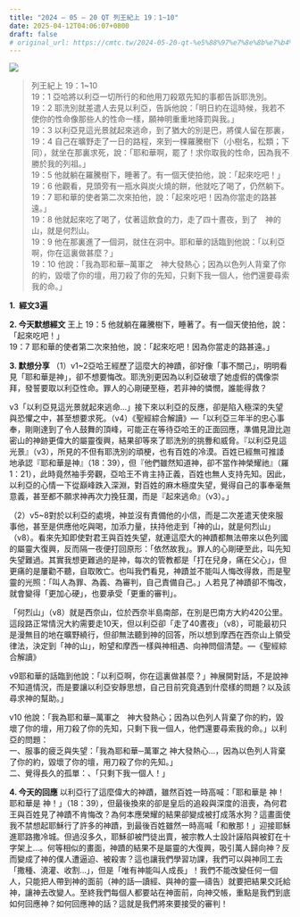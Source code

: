 ```yaml
---
title: "2024 – 05 – 20 QT 列王紀上 19：1~10"
date: 2025-04-12T04:06:07+0800
draft: false
# original_url: https://cmtc.tw/2024-05-20-qt-%e5%88%97%e7%8e%8b%e7%b4%80%e4%b8%8a-19%ef%bc%9a110
---
```


![](/images/qt.jpg)
> 列王紀上 19：1\~10  
> 19：1 亞哈將以利亞一切所行的和他用刀殺眾先知的事都告訴耶洗別。  
> 19：2 耶洗別就差遣人去見以利亞，告訴他說：「明日約在這時候，我若不使你的性命像那些人的性命一樣，願神明重重地降罰與我。」  
> 19：3 以利亞見這光景就起來逃命，到了猶大的別是巴，將僕人留在那裏，  
> 19：4 自己在曠野走了一日的路程，來到一棵羅騰樹下（小樹名，松類；下同），就坐在那裏求死，說：「耶和華啊，罷了！求你取我的性命，因為我不勝於我的列祖。」  
> 19：5 他就躺在羅騰樹下，睡著了。有一個天使拍他，說：「起來吃吧！」  
> 19：6 他觀看，見頭旁有一瓶水與炭火燒的餅，他就吃了喝了，仍然躺下。  
> 19：7 耶和華的使者第二次來拍他，說：「起來吃吧！因為你當走的路甚遠。」  
> 19：8 他就起來吃了喝了，仗著這飲食的力，走了四十晝夜，到了　神的山，就是何烈山。  
> 19：9 他在那裏進了一個洞，就住在洞中。耶和華的話臨到他說：「以利亞啊，你在這裏做甚麼？」  
> 19：10 他說：「我為耶和華─萬軍之　神大發熱心；因為以色列人背棄了你的約，毀壞了你的壇，用刀殺了你的先知，只剩下我一個人，他們還要尋索我的命。」

**1.  經文3遍**

**2. 今天默想經文**
王上 19：5 他就躺在羅騰樹下，睡著了。有一個天使拍他，說：「起來吃吧！」  
19：7 耶和華的使者第二次來拍他，說：「起來吃吧！因為你當走的路甚遠。」

**3. 默想分享**
（1）v1\~2亞哈王經歷了這麼大的神蹟，卻好像「事不關己」，明明看見「耶和華是神」，卻不想要悔改。耶洗別更因為以利亞破壞了她虛假的偶像崇拜，發誓要取以利亞性命。罪人的心剛硬至極，若非神的憐憫，誰能得救？

v3「以利亞見這光景就起來逃命…」接下來以利亞的反應，卻是陷入極深的失望與恐懼之中，甚至想要求死。（v4）《聖經綜合解讀》—「以利亞三年半的忠心事奉，剛剛達到了令人鼓舞的頂峰，可能正在等待亞哈王的正面回應，準備見證比迦密山的神跡更偉大的屬靈復興，結果卻等來了耶洗別的挑釁和威脅。『以利亞見這光景』（v3），所見的不但有耶洗別的頑梗，也有百姓的冷漠。百姓已經無可推諉地承認『耶和華是神』（18：39），但『他們雖然知道神，卻不當作神榮耀祂』（羅1：21），此時竟然袖手旁觀，亞哈王不肯主持正義，百姓也無人支持先知。因此，以利亞的心情一下從巔峰跌入深淵，對百姓的麻木極度失望，覺得自己的事奉毫無意義，甚至都不願求神再次力挽狂瀾，而是『起來逃命』（v3）。」

（2）v5\~8對於以利亞的處境，神並沒有責備他的小信，而是二次差遣天使來服事他，甚至是供應他吃與喝，加添力量，扶持他走到「神的山，就是何烈山」（v8）。看來先知即使對君王與百姓失望，就連這麼大的神蹟都無法帶來以色列國的屬靈大復興，反而隔一夜便打回原形：「依然故我」。罪人的心剛硬至此，叫先知失望難過。其實我想更難過的是神，每次的管教都是「打在兒身，痛在父心」，但更痛的是屢勸不聽，自取敗亡。也叫我們看見，神蹟並不能叫人悔改得救，而是聖靈的光照：「叫人為罪、為義、為審判，自己責備自己。」人若見了神蹟卻不悔改，就會變得「更加心硬」，也要承受「更重的審判」。

「何烈山」（v8）就是西奈山，位於西奈半島南部，在別是巴南方大約420公里。這段路正常情況大約需要走10天，但以利亞卻「走了40晝夜」（v8），可能最初只是漫無目的地在曠野繞行，但卻無法聽到神的回答，所以想到摩西在西奈山上領受律法，決定到「神的山」，盼望和摩西一樣與神相遇、向神問個清楚。—《聖經綜合解讀》

v9耶和華的話臨到他說：「以利亞啊，你在這裏做甚麼？」神展開對話，不是說神不知道情況，而是要讓以利亞安靜思想，自己目前究竟遇到什麼樣的問題？以及該尋求神的幫助。」

v10 他說：「我為耶和華─萬軍之　神大發熱心；因為以色列人背棄了你的約，毀壞了你的壇，用刀殺了你的先知，只剩下我一個人，他們還要尋索我的命。」以利亞的問題：  
一、服事的疲乏與失望：「我為耶和華─萬軍之 神大發熱心…，因為以色列人背棄了你的約，毀壞了你的壇，用刀殺了你的先知。」  
二、覺得長久的孤單：、「只剩下我一個人！」

**4. 今天的回應**
以利亞行了這麼偉大的神蹟，雖然百姓一時高喊：「耶和華是 神！耶和華是 神！」（18：39），但最後換來的卻是皇后的追殺與深度的沮喪，為何君王與百姓見了神蹟不肯悔改？為何本應榮耀的結果卻變成被打成落水狗？這畫面使我不禁想起耶穌行了許多的神蹟，到最後百姓雖然一時高喊「和散那！」迎接耶穌進耶路撒冷城。但過沒多久，耶穌卻被門徒出賣，被宗教人士設計誣陷與被釘在十字架上…。何等相似的畫面，神蹟的結果不是屬靈的大復興，吸引萬人歸向神？反而變成了神的僕人遭逼迫、被殺害？這也讓我們學習功課，我們可以與神同工去「撒種、澆灌、收割…」，但是「唯有神能叫人成長」！我們不能改變任何一個人，只能把人帶到神的面前（神的話—讀經、與神的靈—禱告）就要把結果交託給神，讓神去改變人。至終我們每個人都要站在神面前，向神交帳，重點是我們到底如何回應神？如何回應神的話？這就是我們將來要接受的審判！
